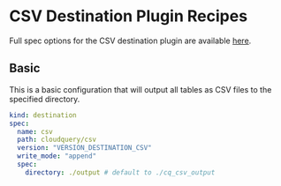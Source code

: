 # CSV Destination Plugin Recipes

Full spec options for the CSV destination plugin are available [here](/docs/plugins/destinations/csv/overview#csv-spec).

## Basic

This is a basic configuration that will output all tables as CSV files to the specified directory.

```yaml copy
kind: destination
spec:
  name: csv
  path: cloudquery/csv
  version: "VERSION_DESTINATION_CSV"
  write_mode: "append"
  spec:
    directory: ./output # default to ./cq_csv_output
```
